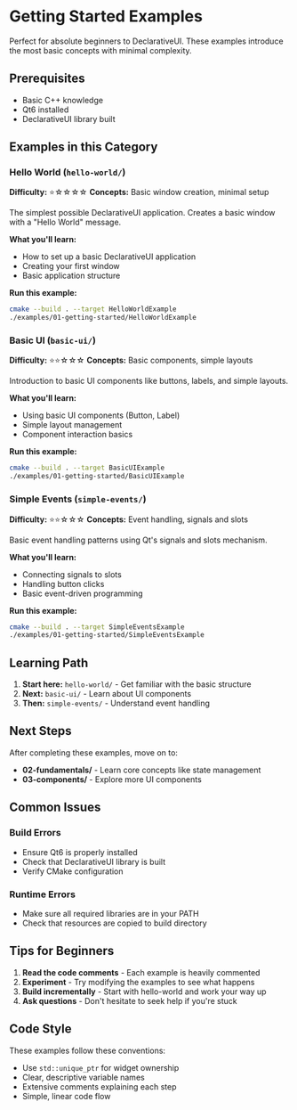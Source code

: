 # Getting Started Examples

Perfect for absolute beginners to DeclarativeUI. These examples introduce the most basic concepts with minimal complexity.

## Prerequisites

- Basic C++ knowledge
- Qt6 installed
- DeclarativeUI library built

## Examples in this Category

### Hello World (`hello-world/`)

**Difficulty:** ⭐☆☆☆☆
**Concepts:** Basic window creation, minimal setup

The simplest possible DeclarativeUI application. Creates a basic window with a "Hello World" message.

**What you'll learn:**

- How to set up a basic DeclarativeUI application
- Creating your first window
- Basic application structure

**Run this example:**

```bash
cmake --build . --target HelloWorldExample
./examples/01-getting-started/HelloWorldExample
```

### Basic UI (`basic-ui/`)

**Difficulty:** ⭐⭐☆☆☆
**Concepts:** Basic components, simple layouts

Introduction to basic UI components like buttons, labels, and simple layouts.

**What you'll learn:**

- Using basic UI components (Button, Label)
- Simple layout management
- Component interaction basics

**Run this example:**

```bash
cmake --build . --target BasicUIExample
./examples/01-getting-started/BasicUIExample
```

### Simple Events (`simple-events/`)

**Difficulty:** ⭐⭐☆☆☆
**Concepts:** Event handling, signals and slots

Basic event handling patterns using Qt's signals and slots mechanism.

**What you'll learn:**

- Connecting signals to slots
- Handling button clicks
- Basic event-driven programming

**Run this example:**

```bash
cmake --build . --target SimpleEventsExample
./examples/01-getting-started/SimpleEventsExample
```

## Learning Path

1. **Start here:** `hello-world/` - Get familiar with the basic structure
2. **Next:** `basic-ui/` - Learn about UI components
3. **Then:** `simple-events/` - Understand event handling

## Next Steps

After completing these examples, move on to:

- **02-fundamentals/** - Learn core concepts like state management
- **03-components/** - Explore more UI components

## Common Issues

### Build Errors

- Ensure Qt6 is properly installed
- Check that DeclarativeUI library is built
- Verify CMake configuration

### Runtime Errors

- Make sure all required libraries are in your PATH
- Check that resources are copied to build directory

## Tips for Beginners

1. **Read the code comments** - Each example is heavily commented
2. **Experiment** - Try modifying the examples to see what happens
3. **Build incrementally** - Start with hello-world and work your way up
4. **Ask questions** - Don't hesitate to seek help if you're stuck

## Code Style

These examples follow these conventions:

- Use `std::unique_ptr` for widget ownership
- Clear, descriptive variable names
- Extensive comments explaining each step
- Simple, linear code flow

